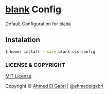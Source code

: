# [blank](https://github.com/ahmedelgabri/blank) Config

Default Configuration for [blank](https://github.com/ahmedelgabri/blank)

## Instalation

```sh
$ bower install --save blank-css-config
```


### LICENSE & COPYRIGHT
[MIT License](http://opensource.org/licenses/MIT).

Copyright © [Ahmed El Gabri](http://gabri.me) | [@ahmedelgabri](http://twitter.comahmedelgabri)
